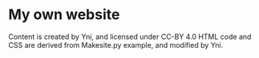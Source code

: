 # My own website
Content is created by Yni, and licensed under CC-BY 4.0
HTML code and CSS are derived from Makesite.py example, and modified by Yni.